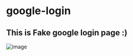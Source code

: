 # google-login


## This is Fake google login page :) 

![image](https://github.com/SanTysss1984/google-login/assets/89365439/5468f124-97c8-46a3-8242-ba29990eb26b)
